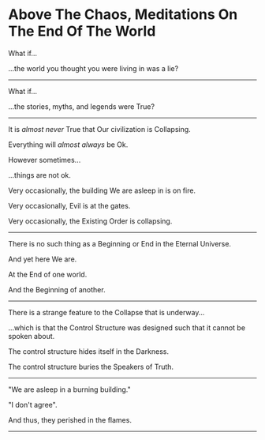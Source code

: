 # Above The Chaos, Meditations On The End Of The World

What if...

...the world you thought you were living in was a lie? 
____
What if... 

...the stories, myths, and legends were True?
___

It is *almost never* True that Our civilization is Collapsing. 

Everything will *almost always* be Ok. 

However sometimes...  

...things are not ok. 

Very occasionally, the building We are asleep in is on fire. 

Very occasionally, Evil is at the gates. 

Very occasionally, the Existing Order is collapsing. 
____
There is no such thing as a Beginning or End in the Eternal Universe. 

And yet here We are. 

At the End of one world. 

And the Beginning of another. 

____
 There is a strange feature to the Collapse that is underway...

...which is that the Control Structure was designed such that it cannot be spoken about. 

The control structure hides itself in the Darkness. 

The control structure buries the Speakers of Truth. 
_____
"We are asleep in a burning building."

"I don't agree". 

And thus, they perished in the flames.  
___


